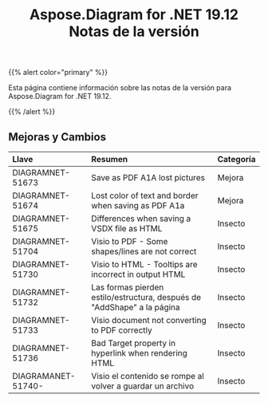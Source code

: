 ﻿---
title: Aspose.Diagram for .NET 19.12 Notas de la versión
type: docs
weight: 10
url: /es/net/aspose-diagram-for-net-19-12-release-notes/
---
{{% alert color="primary" %}} 

Esta página contiene información sobre las notas de la versión para Aspose.Diagram for .NET 19.12.

{{% /alert %}} 
## **Mejoras y Cambios**

|**Llave**|**Resumen**|**Categoría**|
|:- |:- |:- |
|DIAGRAMNET-51673|Save as PDF A1A lost pictures|Mejora|
|DIAGRAMNET-51674|Lost color of text and border when saving as PDF A1a|Mejora|
|DIAGRAMNET-51675|Differences when saving a VSDX file as HTML|Insecto|
|DIAGRAMNET-51704|Visio to PDF - Some shapes/lines are not correct|Insecto|
|DIAGRAMNET-51730|Visio to HTML - Tooltips are incorrect in output HTML|Insecto|
|DIAGRAMNET-51732|Las formas pierden estilo/estructura, después de "AddShape" a la página|Insecto|
|DIAGRAMNET-51733|Visio document not converting to PDF correctly|Insecto|
|DIAGRAMNET-51736|Bad Target property in hyperlink when rendering HTML|Insecto|
|DIAGRAMANET-51740-|Visio el contenido se rompe al volver a guardar un archivo|Insecto|



